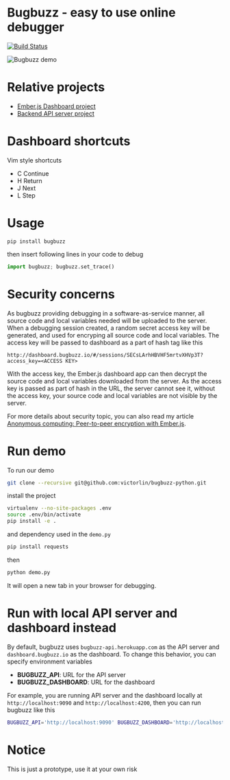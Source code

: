 # Bugbuzz - easy to use online debugger

[![Build Status](https://travis-ci.org/victorlin/bugbuzz-python.svg?branch=master)](https://travis-ci.org/victorlin/bugbuzz-python)

![Bugbuzz demo](/screencast.gif?raw=true )

# Relative projects

 - [Ember.js Dashboard project](https://github.com/victorlin/bugbuzz-dashboard)
 - [Backend API server project](https://github.com/victorlin/bugbuzz-api)

# Dashboard shortcuts

Vim style shortcuts

 - C Continue
 - H Return
 - J Next
 - L Step

# Usage

```
pip install bugbuzz
```

then insert following lines in your code to debug

```python
import bugbuzz; bugbuzz.set_trace()
```

# Security concerns

As bugbuzz providing debugging in a software-as-service manner, all source code and local variables needed will be uploaded to the server. When a debugging session created, a random secret access key will be generated, and used for encryping all source code and local variables. The access key will be passed to dashboard as a part of hash tag like this

```
http://dashboard.bugbuzz.io/#/sessions/SECsLArhHBVHF5mrtvXHVp3T?access_key=<ACCESS KEY>
```

With the access key, the Ember.js dashboard app can then decrypt the source code and local variables downloaded from the server. As the access key is passed as part of hash in the URL, the server cannot see it, without the access key, your source code and local variables are not visible by the server.

For more details about security topic, you can also read my article [Anonymous computing: Peer-to-peer encryption with Ember.js](http://victorlin.me/posts/2015/05/26/anonymous-computing-peer-to-peer-encryption-with-ember-js).

# Run demo

To run our demo

```bash
git clone --recursive git@github.com:victorlin/bugbuzz-python.git
```

install the project

```bash
virtualenv --no-site-packages .env
source .env/bin/activate
pip install -e .
```

and dependency used in the `demo.py`

```bash
pip install requests
```

then

```bash
python demo.py
```

It will open a new tab in your browser for debugging.

# Run with local API server and dashboard instead

By default, bugbuzz uses `bugbuzz-api.herokuapp.com` as the API server and `dashboard.bugbuzz.io` as the dashboard. To change this behavior, you can specify environment variables

 - **BUGBUZZ_API**: URL for the API server
 - **BUGBUZZ_DASHBOARD**: URL for the dashboard 

For example, you are running API server and the dashboard locally at `http://localhost:9090` and `http://localhost:4200`, then you can run bugbuzz like this

```bash
BUGBUZZ_API='http://localhost:9090' BUGBUZZ_DASHBOARD='http://localhost:4200' python demo.py
```


# Notice

 This is just a prototype, use it at your own risk

